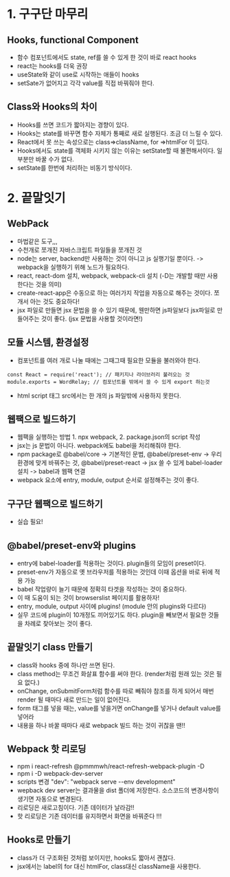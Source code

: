 # 1. 구구단 마무리

## Hooks, functional Component
- 함수 컴포넌트에서도 state, ref를 쓸 수 있게 한 것이 바로 react hooks
- react는 hooks를 더욱 권장
- useState와 같이 use로 시작하는 애들이 hooks
- setSate가 없어지고 각각 value를 직접 바꿔줘야 한다.

## Class와 Hooks의 차이 
- Hooks를 쓰면 코드가 짧아지는 경향이 있다.
- Hooks는 state를 바꾸면 함수 자체가 통째로 새로 실행된다. 조금 더 느릴 수 있다.
- React에서 못 쓰는 속성으로는 class=>className, for =>htmlFor 이 있다.
- Hooks에서도 state를 객체화 시키지 않는 이유는 setState할 때 불편해서이다. 일부분만 바꿀 수가 없다.
- setState를 한번에 처리하는 비동기 방식이다.

# 2. 끝말잇기

## WebPack
- 마법같은 도구,,,
- 수천개로 쪼개진 자바스크립트 파일들을 쪼개진 것
- node는 server, backend만 사용하는 것이 아니고 js 실행기일 뿐이다. -> webpack을 실행하기 위해 노드가 필요하다.
- react, react-dom 설치, webpack, webpack-cli 설치 (-D는 개발할 때만 사용한다는 것을 의미)
- create-react-app은 수동으로 하는 여러가지 작업을 자동으로 해주는 것이다. 쪼개서 아는 것도 중요하다!
- jsx 파일로 만들면 jsx 문법을 쓸 수 있기 때문에, 웬만하면 js파일보다 jsx파일로 만들어주는 것이 좋다. (jsx 문법을 사용할 것이라면!)

## 모듈 시스템, 환경설정
- 컴포넌트를 여러 개로 나눌 때에는 그때그때 필요한 모듈을 불러와야 한다.
```
const React = require('react'); // 패키지나 라이브러리 불러오는 것
module.exports = WordRelay; // 컴포넌트를 밖에서 쓸 수 있게 export 하는것
```
- html script 태그 src에서는 한 개의 js 파일밖에 사용하지 못한다.

## 웹팩으로 빌드하기
- 웹팩을 실행하는 방법 1. npx webpack, 2. package.json의 script 작성
- jsx는 js 문법이 아니다. webpack에도 babel을 처리해줘야 한다.
- npm package로 @babel/core -> 기본적인 문법, 
@babel/preset-env -> 우리 환경에 맞게 바꿔주는 것, @babel/preset-react -> jsx 쓸 수 있게
babel-loader 설치 -> babel과 웹팩 연결
- webpack 요소에 entry, module, output 순서로 설정해주는 것이 좋다.

## 구구단 웹팩으로 빌드하기
- 실습 필요!


## @babel/preset-env와 plugins
- entry에 babel-loader를 적용하는 것이다. plugin들의 모임이 preset이다.
- preset-env가 자동으로 옛 브라우저를 적용하는 것인데 이때 옵션을 바로 뒤에 적용 가능
- babel 작업량이 늘기 때문에 정확히 타겟을 작성하는 것이 중요하다.
- 이 때 도움이 되는 것이 browserslist 페이지를 활용하자!
- entry, module, output 사이에 plugins! (module 안의 plugins와 다르다)
- 실무 코드에 plugin이 10개정도 끼어있기도 하다. plugin을 빼보면서 필요한
것들을 차례로 찾아보는 것이 좋다.

## 끝말잇기 class 만들기
- class와 hooks 중에 하나만 쓰면 된다.
- class method는 무조건 화살표 함수를 써야 한다. (render처럼 원래 있는 것은 필요 없다.)
- onChange, onSubmitForm처럼 함수를 따로 빼줘야 참조를 하게 되어서 매번 render 될 때마다
새로 만드는 일이 없어진다.
- form 태그를 넣을 때는, value를 넣을거면 onChange를 넣거나 default value를 넣어라
- 내용을 하나 바꿀 때마다 새로 webpack 빌드 하는 것이 귀찮을 땐!! 

## Webpack 핫 리로딩
- npm i react-refresh @pmmmwh/react-refresh-webpack-plugin -D
- npm i -D webpack-dev-server
- scripts 변경 "dev": "webpack serve --env development"
- wepback dev server는 결과물을 dist 폴더에 저장한다. 소스코드의 변경사항이 생기면 자동으로 변경된다.
- 리로딩은 새로고침이다. 기존 데이터가 날라감!!
- 핫 리로딩은 기존 데이터를 유지하면서 화면을 바꿔준다 !!!


## Hooks로 만들기
- class가 더 구조화된 것처럼 보이지만, hooks도 짧아서 괜찮다.
- jsx에서는 label의 for 대신 htmlFor, class대신 className을 사용한다.